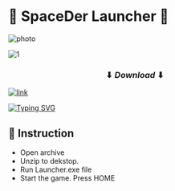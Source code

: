 # 💫  SpaceDer Launcher 💫

![photo](https://i.imgur.com/wT7kYsO.png)


![1](https://img.shields.io/badge/Rating%3A%20%E2%98%85%E2%98%85%E2%98%85%E2%98%85%E2%98%85-gold?logo=Github&logoColor=Gray&label=GitHub)

  ### <p align="center"> ⬇ _Download_ ⬇ </p>
 
 [![link](https://github.com/YusaKatsuragi/PalWorld-ES-Main/assets/12540354/cd58ba38-5e50-4f9c-adfb-42c81c0901f0)](https://www.youtube.com/)     

[![Typing SVG](https://readme-typing-svg.herokuapp.com?font=Honk&size=30&pause=1000&random=false&width=435&lines=Version+1.38.5++%F0%9F%92%9D;Last+Update%3A+2.8.2024+%F0%9F%92%9D)](https://git.io/typing-svg)
## 💌 Instruction
 - Open archive
 - Unzip to dekstop.
 -  Run Launcher.exe file
 - Start the game. Press HOME
 

